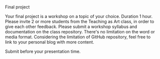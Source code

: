 Final project

Your final project is a workshop on a topic of your choice. Duration 1 hour.  Please invite 2 or more students from the Teaching as Art class, in order to give each other feedback. Please submit a workshop syllabus and documentation on the class repository. There's no limitation on the word or media format. Considering the limitation of GitHub repository, feel free to link to your personal blog with more content. 

Submit before your presentation time. 